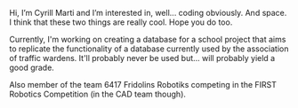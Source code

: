 Hi, I’m Cyrill Marti and I’m interested in, well... coding obviously. And space. I think that these two things are really cool. Hope you do too.

Currently, I'm working on creating a database for a school project that aims to replicate the functionality of a database currently used by the association of traffic wardens. It'll probably never be used but... will probably yield a good grade.

Also member of the team 6417 Fridolins Robotiks competing in the FIRST Robotics Competition (in the CAD team though).
